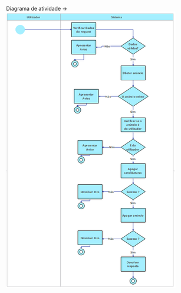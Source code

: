 Diagrama de atividade ->
![image.png](../../.attachments/image-fcb37a32-3dfb-4f5b-aefe-54b7c38de666.png)